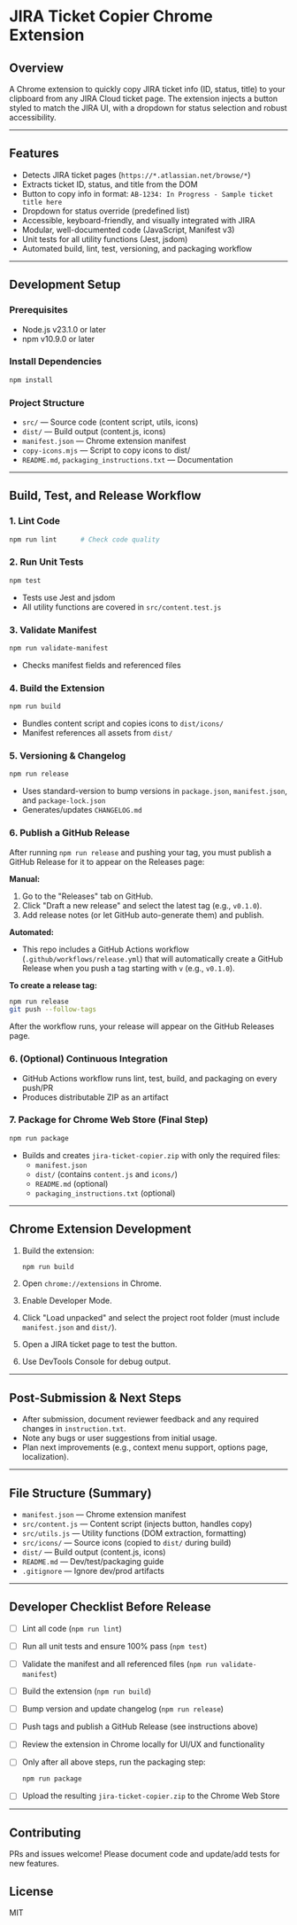 # JIRA Ticket Copier Chrome Extension

## Overview

A Chrome extension to quickly copy JIRA ticket info (ID, status, title) to your clipboard from any JIRA Cloud ticket page. The extension injects a button styled to match the JIRA UI, with a dropdown for status selection and robust accessibility.

---

## Features

- Detects JIRA ticket pages (`https://*.atlassian.net/browse/*`)
- Extracts ticket ID, status, and title from the DOM
- Button to copy info in format: `AB-1234: In Progress - Sample ticket title here`
- Dropdown for status override (predefined list)
- Accessible, keyboard-friendly, and visually integrated with JIRA
- Modular, well-documented code (JavaScript, Manifest v3)
- Unit tests for all utility functions (Jest, jsdom)
- Automated build, lint, test, versioning, and packaging workflow

---

## Development Setup

### Prerequisites

- Node.js v23.1.0 or later
- npm v10.9.0 or later

### Install Dependencies

```sh
npm install
```

### Project Structure

- `src/` — Source code (content script, utils, icons)
- `dist/` — Build output (content.js, icons)
- `manifest.json` — Chrome extension manifest
- `copy-icons.mjs` — Script to copy icons to dist/
- `README.md`, `packaging_instructions.txt` — Documentation

---

## Build, Test, and Release Workflow

### 1. Lint Code

```sh
npm run lint      # Check code quality
```

### 2. Run Unit Tests

```sh
npm test
```

- Tests use Jest and jsdom
- All utility functions are covered in `src/content.test.js`

### 3. Validate Manifest

```sh
npm run validate-manifest
```

- Checks manifest fields and referenced files

### 4. Build the Extension

```sh
npm run build
```

- Bundles content script and copies icons to `dist/icons/`
- Manifest references all assets from `dist/`

### 5. Versioning & Changelog

```sh
npm run release
```

- Uses standard-version to bump versions in `package.json`, `manifest.json`, and `package-lock.json`
- Generates/updates `CHANGELOG.md`

### 6. Publish a GitHub Release

After running `npm run release` and pushing your tag, you must publish a GitHub Release for it to appear on the Releases page:

**Manual:**
1. Go to the "Releases" tab on GitHub.
2. Click "Draft a new release" and select the latest tag (e.g., `v0.1.0`).
3. Add release notes (or let GitHub auto-generate them) and publish.

**Automated:**
- This repo includes a GitHub Actions workflow (`.github/workflows/release.yml`) that will automatically create a GitHub Release when you push a tag starting with `v` (e.g., `v0.1.0`).

**To create a release tag:**
```sh
npm run release
git push --follow-tags
```

After the workflow runs, your release will appear on the GitHub Releases page.

### 6. (Optional) Continuous Integration

- GitHub Actions workflow runs lint, test, build, and packaging on every push/PR
- Produces distributable ZIP as an artifact

### 7. Package for Chrome Web Store (Final Step)

```sh
npm run package
```

- Builds and creates `jira-ticket-copier.zip` with only the required files:
  - `manifest.json`
  - `dist/` (contains `content.js` and `icons/`)
  - `README.md` (optional)
  - `packaging_instructions.txt` (optional)

---

## Chrome Extension Development

1. Build the extension:

   ```sh
   npm run build
   ```

2. Open `chrome://extensions` in Chrome.
3. Enable Developer Mode.
4. Click "Load unpacked" and select the project root folder (must include `manifest.json` and `dist/`).
5. Open a JIRA ticket page to test the button.
6. Use DevTools Console for debug output.

---

## Post-Submission & Next Steps

- After submission, document reviewer feedback and any required changes in `instruction.txt`.
- Note any bugs or user suggestions from initial usage.
- Plan next improvements (e.g., context menu support, options page, localization).

---

## File Structure (Summary)

- `manifest.json` — Chrome extension manifest
- `src/content.js` — Content script (injects button, handles copy)
- `src/utils.js` — Utility functions (DOM extraction, formatting)
- `src/icons/` — Source icons (copied to `dist/` during build)
- `dist/` — Build output (content.js, icons)
- `README.md` — Dev/test/packaging guide
- `.gitignore` — Ignore dev/prod artifacts

---

## Developer Checklist Before Release

- [ ] Lint all code (`npm run lint`)
- [ ] Run all unit tests and ensure 100% pass (`npm test`)
- [ ] Validate the manifest and all referenced files (`npm run validate-manifest`)
- [ ] Build the extension (`npm run build`)
- [ ] Bump version and update changelog (`npm run release`)
- [ ] Push tags and publish a GitHub Release (see instructions above)
- [ ] Review the extension in Chrome locally for UI/UX and functionality
- [ ] Only after all above steps, run the packaging step:

  ```sh
  npm run package
  ```

- [ ] Upload the resulting `jira-ticket-copier.zip` to the Chrome Web Store

---

## Contributing

PRs and issues welcome! Please document code and update/add tests for new features.

## License

MIT
